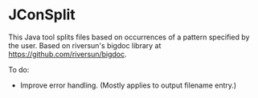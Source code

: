 # JConSplit

This Java tool splits files based on occurrences of a pattern specified by the user. Based on riversun's bigdoc library at https://github.com/riversun/bigdoc.

To do:
* Improve error handling. (Mostly applies to output filename entry.)
